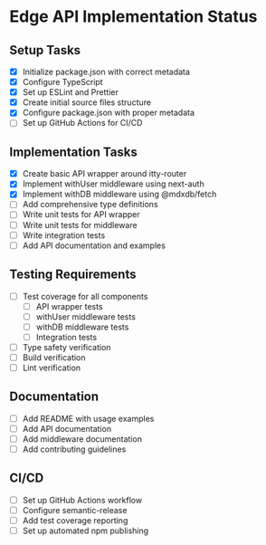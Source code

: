 # Edge API Implementation Status

## Setup Tasks
- [x] Initialize package.json with correct metadata
- [x] Configure TypeScript
- [x] Set up ESLint and Prettier
- [x] Create initial source files structure
- [x] Configure package.json with proper metadata
- [ ] Set up GitHub Actions for CI/CD

## Implementation Tasks
- [x] Create basic API wrapper around itty-router
- [x] Implement withUser middleware using next-auth
- [x] Implement withDB middleware using @mdxdb/fetch
- [ ] Add comprehensive type definitions
- [ ] Write unit tests for API wrapper
- [ ] Write unit tests for middleware
- [ ] Write integration tests
- [ ] Add API documentation and examples

## Testing Requirements
- [ ] Test coverage for all components
  - [ ] API wrapper tests
  - [ ] withUser middleware tests
  - [ ] withDB middleware tests
  - [ ] Integration tests
- [ ] Type safety verification
- [ ] Build verification
- [ ] Lint verification

## Documentation
- [ ] Add README with usage examples
- [ ] Add API documentation
- [ ] Add middleware documentation
- [ ] Add contributing guidelines

## CI/CD
- [ ] Set up GitHub Actions workflow
- [ ] Configure semantic-release
- [ ] Add test coverage reporting
- [ ] Set up automated npm publishing
